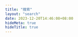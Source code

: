 ```yaml
---
title: "搜索"
layout: "search"
date: 2023-12-20T14:46:08+08:00
hideMeta: true
hideTitle: true
---
```


